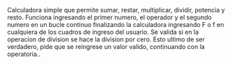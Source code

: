 Calculadora simple que permite sumar, restar, multiplicar, dividir, potencia y resto.
Funciona ingresando el primer numero, el operador y el segundo numero en un bucle continuo finalizando la calculadora ingresando F o f en cualquiera de los cuadros de ingreso del usuario. Se valida si en la operacion de division se hace la division por cero. Esto ultimo de ser verdadero, pide que se reingrese un valor valido, continuando con la operatoria..

